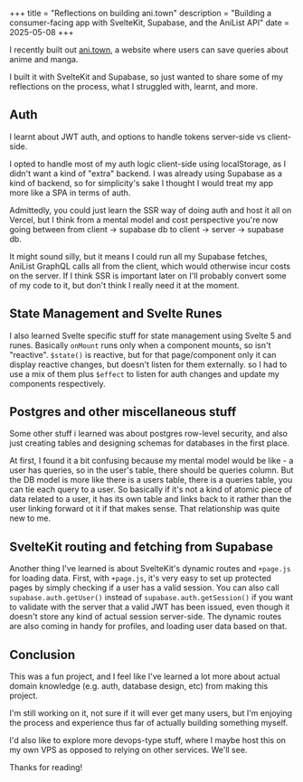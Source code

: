 +++
title = "Reflections on building ani.town"
description = "Building a consumer-facing app with SvelteKit, Supabase, and the AniList API"
date = 2025-05-08
+++

I recently built out [ani.town](https://ani.town), a website where users can save queries about anime and manga.

I built it with SvelteKit and Supabase, so just wanted to share some of my reflections on the process, what I struggled with, learnt, and more.

## Auth

I learnt about JWT auth, and options to handle tokens server-side vs client-side.

I opted to handle most of my auth logic client-side using localStorage, as I didn't want a kind of "extra" backend. I was already using Supabase as a kind of backend, so for simplicity's sake I thought I would treat my app more like a SPA in terms of auth.

Admittedly, you could just learn the SSR way of doing auth and host it all on Vercel, but I think from a mental model and cost perspective you're now going between from client -> supabase db to client -> server -> supabase db.

It might sound silly, but it means I could run all my Supabase fetches, AniList GraphQL calls all from the client, which would otherwise incur costs on the server. If I think SSR is important later on I'll probably convert some of my code to it, but don't think I really need it at the moment.

## State Management and Svelte Runes

I also learned Svelte specific stuff for state management using Svelte 5 and runes. Basically `onMount` runs only when a component mounts, so isn't "reactive". `$state()` is reactive, but for that page/component only it can display reactive changes, but doesn't listen for them externally. so I had to use a mix of them plus `$effect` to listen for auth changes and update my components respectively.

## Postgres and other miscellaneous stuff

Some other stuff i learned was about postgres row-level security, and also just creating tables and designing schemas for databases in the first place.

At first, I found it a bit confusing because my mental model would be like - a user has queries, so in the user's table, there should be queries column. But the DB model is more like there is a users table, there is a queries table, you can tie each query to a user. So basically if it's not a kind of atomic piece of data related to a user, it has its own table and links back to it rather than the user linking forward ot it if that makes sense. That relationship was quite new to me.

## SvelteKit routing and fetching from Supabase

Another thing I've learned is about SvelteKit's dynamic routes and `+page.js` for loading data. First, with `+page.js`, it's very easy to set up protected pages by simply checking if a user has a valid session. You can also call `supabase.auth.getUser()` instead of `supabase.auth.getSession()` if you want to validate with the server that a valid JWT has been issued, even though it doesn't store any kind of actual session server-side. The dynamic routes are also coming in handy for profiles, and loading user data based on that.

## Conclusion

This was a fun project, and I feel like I've learned a lot more about actual domain knowledge (e.g. auth, database design, etc) from making this project.

I'm still working on it, not sure if it will ever get many users, but I'm enjoying the process and experience thus far of actually building something myself.

I'd also like to explore more devops-type stuff, where I maybe host this on my own VPS as opposed to relying on other services. We'll see.

Thanks for reading!
